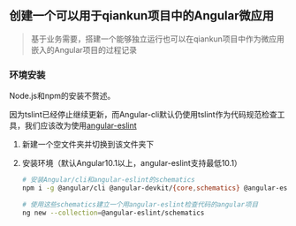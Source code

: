 ## 创建一个可以用于qiankun项目中的Angular微应用

> 基于业务需要，搭建一个能够独立运行也可以在qiankun项目中作为微应用嵌入的Angular项目的过程记录

### 环境安装

Node.js和npm的安装不赘述。

因为tslint已经停止继续更新，而Angular-cli默认仍使用tslint作为代码规范检查工具，我们应该改为使用[angular-eslint](https://github.com/angular-eslint/angular-eslint)



1. 新建一个空文件夹并切换到该文件夹下

2. 安装环境（默认Angular10.1以上，angular-eslint支持最低10.1）

    ```sh
    # 安装Angular/cli和angular-eslint的schematics
    npm i -g @angular/cli @angular-devkit/{core,schematics} @angular-eslint/schematics
        
    # 使用这些schematics建立一个用angular-eslint检查代码的angular项目
    ng new --collection=@angular-eslint/schematics
    ```
